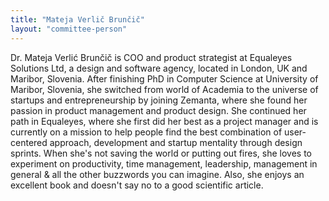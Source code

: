 ```yaml
---
title: "Mateja Verlič Brunčič"
layout: "committee-person"
---
```


Dr. Mateja Verlić Brunčič is COO and product strategist at Equaleyes Solutions Ltd, a design and software agency, located in London, UK and Maribor, Slovenia. After finishing PhD in Computer Science at University of Maribor, Slovenia, she switched from world of Academia to the universe of startups and entrepreneurship by joining Zemanta, where she found her passion in product management and product design. She continued her path in Equaleyes, where she first did her best as a project manager and is currently on a mission to help people find the best combination of user-centered approach, development and startup mentality through design sprints. When she's not saving the world or putting out fires, she loves to experiment on productivity, time management, leadership, management in general & all the other buzzwords you can imagine. Also, she enjoys an excellent book and doesn't say no to a good scientific article.
